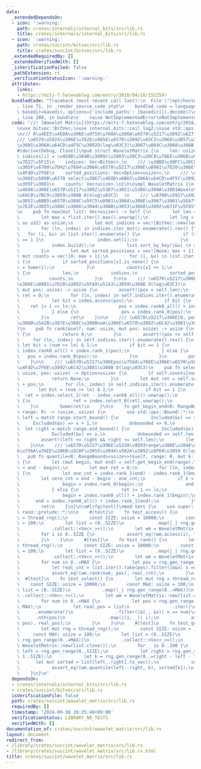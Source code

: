```yaml
---
data:
  _extendedDependsOn:
  - icon: ':warning:'
    path: crates/internals/internal_bits/src/lib.rs
    title: crates/internals/internal_bits/src/lib.rs
  - icon: ':warning:'
    path: crates/succint/bitvec/src/lib.rs
    title: crates/succint/bitvec/src/lib.rs
  _extendedRequiredBy: []
  _extendedVerifiedWith: []
  _isVerificationFailed: false
  _pathExtension: rs
  _verificationStatusIcon: ':warning:'
  attributes:
    links:
    - https://miti-7.hatenablog.com/entry/2018/04/28/152259)
  bundledCode: "Traceback (most recent call last):\n  File \"/opt/hostedtoolcache/Python/3.10.15/x64/lib/python3.10/site-packages/onlinejudge_verify/documentation/build.py\"\
    , line 71, in _render_source_code_stat\n    bundled_code = language.bundle(stat.path,\
    \ basedir=basedir, options={'include_paths': [basedir]}).decode()\n  File \"/opt/hostedtoolcache/Python/3.10.15/x64/lib/python3.10/site-packages/onlinejudge_verify/languages/rust.py\"\
    , line 288, in bundle\n    raise NotImplementedError\nNotImplementedError\n"
  code: "//! [Wavelet Matrix](https://miti-7.hatenablog.com/entry/2018/04/28/152259)\n\
    \nuse bitvec::BitVec;\nuse internal_bits::ceil_log2;\nuse std::ops::RangeBounds;\n\
    \n/// 0\u4EE5\u4E0A\u306E\u9759\u7684\u306A\u6570\u5217\u3092\u6271\u3046  \n\
    /// \u6570\u5024\u306E\u7A2E\u985E\u6570\u3092\u03C3\u3068\u3057\u3066\u3001\u69D8\
    \u3005\u306A\u64CD\u4F5C\u3092O(log\u03C3)\u3067\u884C\u3048\u308B  \n/// 0-based\n\
    #[derive(Debug, Clone)]\npub struct WaveletMatrix {\n    len: usize,\n    ///\
    \ indices[i] = \u4E0B\u304B\u3089i\u30D3\u30C3\u30C8\u76EE\u306B\u95A2\u3059\u308B\
    \u7D22\u5F15\n    indices: Vec<BitVec>,\n    /// \u30BD\u30FC\u30C8\u3055\u308C\
    \u305F\u6700\u7D42\u7684\u306A\u6570\u5217\u306E\u8981\u7D20\u306E\u958B\u59CB\
    \u4F4D\u7F6E\n    sorted_positions: Vec<Option<usize>>,\n    /// \u5404\u6570\u5024\
    \u306E\u500B\u6570 select\u3067\u4E0D\u6B63\u306A\u64CD\u4F5C\u3092\u9632\u3050\
    \u305F\u3081\n    counts: Vec<usize>,\n}\n\nimpl WaveletMatrix {\n    /// 0\u4EE5\
    \u4E0A\u306E\u6570\u5217\u3092\u53D7\u3051\u53D6\u308A\u3001WaveletMatrix\u3092\
    \u69CB\u7BC9\u3059\u308B O(nlog\u03C3)  \n    /// \u6700\u5927\u5024\u306Elog\u3060\
    \u3051\u6BB5\u6570\u304C\u5FC5\u8981\u306A\u306E\u3067\u3001\u5EA7\u6A19\u5727\
    \u7E2E\u3055\u308C\u3066\u3044\u308B\u3053\u3068\u3092\u671F\u5F85\u3059\u308B\
    \n    pub fn new(mut list: Vec<usize>) -> Self {\n        let len = list.len();\n\
    \        let max = *list.iter().max().unwrap();\n        let log = ceil_log2(max\
    \ as u32) as usize;\n        let mut indices = vec![BitVec::new(len); log + 1];\n\
    \        for (ln, index) in indices.iter_mut().enumerate().rev() {\n         \
    \   for (i, &x) in list.iter().enumerate() {\n                if (x >> ln) & 1\
    \ == 1 {\n                    index.set(i);\n                }\n            }\n\
    \            index.build();\n            list.sort_by_key(|&x| (x >> ln) & 1);\n\
    \        }\n        let mut sorted_positions = vec![None; max + 1];\n        let\
    \ mut counts = vec![0; max + 1];\n        for (i, &x) in list.iter().enumerate()\
    \ {\n            if sorted_positions[x].is_none() {\n                sorted_positions[x]\
    \ = Some(i);\n            }\n            counts[x] += 1;\n        }\n        Self\
    \ {\n            len,\n            indices,\n            sorted_positions,\n \
    \           counts,\n        }\n    }\n\n    /// \u6570\u5217\u306Epos\u756A\u76EE\
    \u306E\u8981\u7D20\u3092\u5FA9\u5143\u3059\u308B O(log\u03C3)\n    pub fn access(&self,\
    \ mut pos: usize) -> usize {\n        assert!(pos < self.len);\n        let mut\
    \ ret = 0;\n        for (ln, index) in self.indices.iter().enumerate().rev() {\n\
    \            let bit = index.access(pos);\n            if bit {\n            \
    \    ret |= 1 << ln;\n                pos = index.rank0_all() + index.rank_1(pos);\n\
    \            } else {\n                pos = index.rank_0(pos);\n            }\n\
    \        }\n        ret\n    }\n\n    /// \u6570\u5217\u306E[0, pos)\u533A\u9593\
    \u306B\u542B\u307E\u308C\u308Bnum\u306E\u6570\u3092\u6C42\u3081\u308B O(log\u03C3\
    )\n    pub fn rank(&self, num: usize, mut pos: usize) -> usize {\n        if self.sorted_positions[num].is_none()\
    \ {\n            return 0;\n        }\n        assert!(pos <= self.len);\n   \
    \     for (ln, index) in self.indices.iter().enumerate().rev() {\n           \
    \ let bit = (num >> ln) & 1;\n            if bit == 1 {\n                pos =\
    \ index.rank0_all() + index.rank_1(pos);\n            } else {\n             \
    \   pos = index.rank_0(pos);\n            }\n        }\n        pos - self.sorted_positions[num].unwrap()\n\
    \    }\n\n    /// \u6570\u5217\u306Epos\u756A\u76EE\u306E\u6570\u5024num\u306E\
    \u4F4D\u7F6E\u3092\u6C42\u3081\u308B O(log\u03C3)\n    pub fn select(&self, num:\
    \ usize, pos: usize) -> Option<usize> {\n        if self.counts[num] <= pos {\n\
    \            return None;\n        }\n        let mut ret = self.sorted_positions[num].unwrap()\
    \ + pos;\n        for (ln, index) in self.indices.iter().enumerate() {\n     \
    \       let bit = (num >> ln) & 1;\n            if bit == 1 {\n              \
    \  ret = index.select_1(ret - index.rank0_all()).unwrap();\n            } else\
    \ {\n                ret = index.select_0(ret).unwrap();\n            }\n    \
    \    }\n        Some(ret)\n    }\n\n    fn get_begin_end<R: RangeBounds<usize>>(&self,\
    \ range: R) -> (usize, usize) {\n        use std::ops::Bound::*;\n        let\
    \ left = match range.start_bound() {\n            Included(&x) => x,\n       \
    \     Excluded(&x) => x + 1,\n            Unbounded => 0,\n        };\n      \
    \  let right = match range.end_bound() {\n            Included(&x) => x + 1,\n\
    \            Excluded(&x) => x,\n            Unbounded => self.len,\n        };\n\
    \        assert!(left <= right && right <= self.len);\n        (left, right)\n\
    \    }\n\n    /// \u6570\u5217\u306E\u533A\u9593range\u306E\u3046\u3061\u3001\
    k\u756A\u76EE\u306B\u5C0F\u3055\u3044\u5024\u3092\u8FD4\u3059 O(log\u03C3)\n \
    \   pub fn quantile<R: RangeBounds<usize>>(&self, range: R, mut k: usize) -> usize\
    \ {\n        let (mut begin, mut end) = self.get_begin_end(range);\n        assert!(k\
    \ < end - begin);\n        let mut ret = 0;\n        for (ln, index) in self.indices.iter().enumerate().rev()\
    \ {\n            let one_cnt = index.rank_1(end) - index.rank_1(begin);\n    \
    \        let zero_cnt = end - begin - one_cnt;\n            if k < zero_cnt {\n\
    \                begin = index.rank_0(begin);\n                end = index.rank_0(end);\n\
    \            } else {\n                ret |= 1 << ln;\n                k -= zero_cnt;\n\
    \                begin = index.rank0_all() + index.rank_1(begin);\n          \
    \      end = index.rank0_all() + index.rank_1(end);\n            }\n        }\n\
    \        ret\n    }\n}\n\n#[cfg(test)]\nmod test {\n    use super::*;\n    use\
    \ rand::prelude::*;\n\n    #[test]\n    fn test_access() {\n        let mut rng\
    \ = thread_rng();\n        const SIZE: usize = 10000;\n        const MAX: usize\
    \ = 100;\n        let list = (0..SIZE)\n            .map(|_| rng.gen_range(0..=MAX))\n\
    \            .collect::<Vec<_>>();\n        let wm = WaveletMatrix::new(list.clone());\n\
    \        for i in 0..SIZE {\n            assert_eq!(wm.access(i), list[i]);\n\
    \        }\n    }\n\n    #[test]\n    fn test_rank() {\n        let mut rng =\
    \ thread_rng();\n        const SIZE: usize = 10000;\n        const MAX: usize\
    \ = 100;\n        let list = (0..SIZE)\n            .map(|_| rng.gen_range(0..=MAX))\n\
    \            .collect::<Vec<_>>();\n        let wm = WaveletMatrix::new(list.clone());\n\
    \        for num in 0..=MAX {\n            let pos = rng.gen_range(0..SIZE);\n\
    \            let real_cnt = list.iter().take(pos).filter(|&&x| x == num).count();\n\
    \            assert_eq!(wm.rank(num, pos), real_cnt);\n        }\n    }\n\n  \
    \  #[test]\n    fn test_select() {\n        let mut rng = thread_rng();\n    \
    \    const SIZE: usize = 10000;\n        const MAX: usize = 100;\n        let\
    \ list = (0..SIZE)\n            .map(|_| rng.gen_range(0..=MAX))\n           \
    \ .collect::<Vec<_>>();\n        let wm = WaveletMatrix::new(list.clone());\n\
    \        for num in 0..=MAX {\n            let pos = rng.gen_range(0..=SIZE /\
    \ MAX);\n            let real_pos = list\n                .iter()\n          \
    \      .enumerate()\n                .filter(|&(_, &x)| x == num)\n          \
    \      .nth(pos)\n                .map(|(i, _)| i);\n            assert_eq!(wm.select(num,\
    \ pos), real_pos);\n        }\n    }\n\n    #[test]\n    fn test_quantile() {\n\
    \        let mut rng = thread_rng();\n        const SIZE: usize = 10000;\n   \
    \     const MAX: usize = 100;\n        let list = (0..SIZE)\n            .map(|_|\
    \ rng.gen_range(0..=MAX))\n            .collect::<Vec<_>>();\n        let wm =\
    \ WaveletMatrix::new(list.clone());\n        for _ in 0..100 {\n            let\
    \ left = rng.gen_range(0..SIZE);\n            let right = rng.gen_range(left +\
    \ 1..SIZE);\n            let k = rng.gen_range(0..=right - left - 1);\n      \
    \      let mut sorted = list[left..right].to_vec();\n            sorted.sort();\n\
    \            assert_eq!(wm.quantile(left..right, k), sorted[k]);\n        }\n\
    \    }\n}\n"
  dependsOn:
  - crates/internals/internal_bits/src/lib.rs
  - crates/succint/bitvec/src/lib.rs
  isVerificationFile: false
  path: crates/succint/wavelet_matrix/src/lib.rs
  requiredBy: []
  timestamp: '2024-09-30 16:25:48+09:00'
  verificationStatus: LIBRARY_NO_TESTS
  verifiedWith: []
documentation_of: crates/succint/wavelet_matrix/src/lib.rs
layout: document
redirect_from:
- /library/crates/succint/wavelet_matrix/src/lib.rs
- /library/crates/succint/wavelet_matrix/src/lib.rs.html
title: crates/succint/wavelet_matrix/src/lib.rs
---
```

